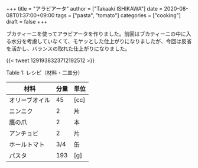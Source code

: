 +++
title = "アラビアータ"
author = ["Takaaki ISHIKAWA"]
date = 2020-08-08T01:37:00+09:00
tags = ["pasta", "tomato"]
categories = ["cooking"]
draft = false
+++

ブカティーニを使ってアラビアータを作りました。前回はブカティーニの中に入る水分を考慮していなくて、モヤッとした仕上がりになりましたが、今回は反省を活かし、バランスの取れた仕上がりになりました。

{{< tweet 1291938323712192512 >}}

<div class="table-caption">
  <span class="table-number">Table 1</span>:
  レシピ（材料・二皿分）
</div>

| 材料    | 分量 | 単位 |
|-------|----|----|
| オリーブオイル | 45  | [cc] |
| ニンニク | 2   | 片   |
| 鷹の爪  | 2   | 本   |
| アンチョビ | 2   | 片   |
| ホールトマト | 3/4 | 缶   |
| パスタ  | 193 | [g]  |
